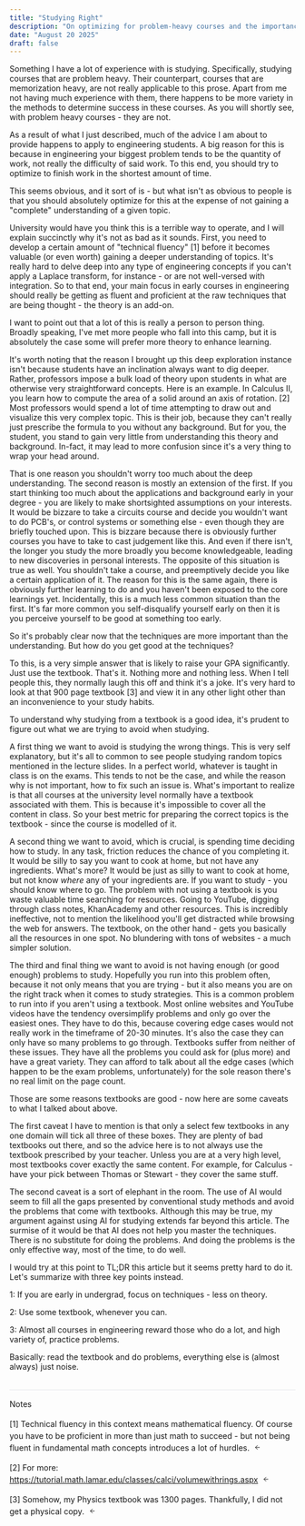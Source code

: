 ```yaml
---
title: "Studying Right"
description: "On optimizing for problem-heavy courses and the importance of textbooks"
date: "August 20 2025"
draft: false
---
```


Something I have a lot of experience with is studying. Specifically, studying courses that are problem heavy. Their counterpart, courses that are memorization heavy, are not really applicable to this prose. Apart from me not having much experience with them, there happens to be more variety in the methods to determine success in these courses. As you will shortly see, with problem heavy courses - they are not.

As a result of what I just described, much of the advice I am about to provide happens to apply to engineering students. A big reason for this is because in engineering your biggest problem tends to be the quantity of work, not really the difficulty of said work. To this end, you should try to optimize to finish work in the shortest amount of time.

This seems obvious, and it sort of is - but what isn't as obvious to people is that you should absolutely optimize for this at the expense of not gaining a "complete" understanding of a given topic.

University would have you think this is a terrible way to operate, and I will explain succinctly why it's not as bad as it sounds. First, you need to develop a certain amount of "technical fluency" <a href="#fn1" id="fnref1">[1]</a> before it becomes valuable (or even worth) gaining a deeper understanding of topics. It's really hard to delve deep into any type of engineering concepts if you can't apply a Laplace transform, for instance - or are not well-versed with integration. So to that end, your main focus in early courses in engineering should really be getting as fluent and proficient at the raw techniques that are being thought - the theory is an add-on. 

I want to point out that a lot of this is really a person to person thing. Broadly speaking, I've met more people who fall into this camp, but it is absolutely the case some will prefer more theory to enhance learning.

It's worth noting that the reason I brought up this deep exploration instance isn't because students have an inclination always want to dig deeper. Rather, professors impose a bulk load of theory upon students in what are otherwise very straightforward concepts. Here is an example. In Calculus II, you learn how to compute the area of a solid around an axis of rotation. <a href="#fn2" id="fnref2">[2]</a> Most professors would spend a lot of time attempting to draw out and visualize this very complex topic. This is their job, because they can't really just prescribe the formula to you without any background. But for you, the student, you stand to gain very little from understanding this theory and background. In-fact, it may lead to more confusion since it's a very thing to wrap your head around.

That is one reason you shouldn't worry too much about the deep understanding. The second reason is mostly an extension of the first. If you start thinking too much about the applications and background early in your degree - you are likely to make shortsighted assumptions on your interests. It would be bizzare to take a circuits course and decide you wouldn't want to do PCB's, or control systems or something else - even though they are briefly touched upon. This is bizzare because there is obviously further courses you have to take to cast judgement like this. And even if there isn't, the longer you study the more broadly you become knowledgeable, leading to new discoveries in personal interests. The opposite of this situation is true as well. You shouldn't take a course, and preemptively decide you like a certain application of it. The reason for this is the same again, there is obviously further learning to do and you haven't been exposed to the core learnings yet. Incidentally, this is a much less common situation than the first. It's far more common you self-disqualify yourself early on then it is you perceive yourself to be good at something too early.

So it's probably clear now that the techniques are more important than the understanding. But how do you get good at the techniques? 

To this, is a very simple answer that is likely to raise your GPA significantly. Just use the textbook. That's it. Nothing more and nothing less. When I tell people this, they normally laugh this off and think it's a joke. It's very hard to look at that 900 page textbook <a href="#fn3" id="fnref3">[3]</a> and view it in any other light other than an inconvenience to your study habits.

To understand why studying from a textbook is a good idea, it's prudent to figure out what we are trying to avoid when studying.

A first thing we want to avoid is studying the wrong things. This is very self explanatory, but it's all to common to see people studying random topics mentioned in the lecture slides. In a perfect world, whatever is taught in class is on the exams. This tends to not be the case, and while the reason why is not important, how to fix such an issue is. What's important to realize is that all courses at the university level normally have a textbook associated with them. This is because it's impossible to cover all the content in class. So your best metric for preparing the correct topics is the textbook - since the course is modelled of it.

A second thing we want to avoid, which is crucial, is spending time deciding how to study. In any task, friction reduces the chance of you completing it. It would be silly to say you want to cook at home, but not have any ingredients. What's more? It would be just as silly to want to cook at home, but not know *where* any of your ingredients are. If you want to study -  you should know where to go. The problem with not using a textbook is you waste valuable time searching for resources. Going to YouTube, digging through class notes, KhanAcademy and other resources. This is incredibly ineffective, not to mention the likelihood you'll get distracted while browsing the web for answers. The textbook, on the other hand - gets you basically all the resources in one spot. No blundering with tons of websites - a much simpler solution.

The third and final thing we want to avoid is not having enough (or good enough) problems to study. Hopefully you run into this problem often, because it not only means that you are trying - but it also means you are on the right track when it comes to study strategies. This is a common problem to run into if you aren't using a textbook. Most online websites and YouTube videos have the tendency oversimplify problems and only go over the easiest ones. They have to do this, because covering edge cases would not really work in the timeframe of 20-30 minutes. It's also the case they can only have so many problems to go through. Textbooks suffer from neither of these issues. They have all the problems you could ask for (plus more) and have a great variety. They can afford to talk about all the edge cases (which happen to be the exam problems, unfortunately) for the sole reason there's no real limit on the page count. 

Those are some reasons textbooks are good - now here are some caveats to what I talked about above. 

The first caveat I have to mention is that only a select few textbooks in any one domain will tick all three of these boxes. They are plenty of bad textbooks out there, and so the advice here is to not always use the textbook prescribed by your teacher. Unless you are at a very high level, most textbooks cover exactly the same content. For example, for Calculus - have your pick between Thomas or Stewart - they cover the same stuff. 

The second caveat is a sort of elephant in the room. The use of AI would seem to fill all the gaps presented by conventional study methods and avoid the problems that come with textbooks. Although this may be true, my argument against using AI for studying extends far beyond this article. The surmise of it would be that AI does not help you master the techniques. There is no substitute for doing the problems. And doing the problems is the only effective way, most of the time, to do well.

I would try at this point to TL;DR this article but it seems pretty hard to do it. Let's summarize with three key points instead. 

1: If you are early in undergrad, focus on techniques - less on theory. 

2: Use some textbook, whenever you can.

3: Almost all courses in engineering reward those who do a lot, and high variety of, practice problems. 


Basically: read the textbook and do problems, everything else is (almost always) just noise. 

<div class="notes-separator"></div>

Notes

<div class="notes-section">
<p id="fn1">[1] Technical fluency in this context means mathematical fluency. Of course you have to be proficient in more than just math to succeed - but not being fluent in fundamental math concepts introduces a lot of hurdles. <a href="#fnref1" class="footnote-back"><svg width="12" height="12" viewBox="0 0 24 24" fill="none" stroke="currentColor" stroke-width="2" stroke-linecap="round" stroke-linejoin="round"><path d="M19 12H5M12 19l-7-7 7-7"/></svg></a></p>

<p id="fn2">[2] For more: <a href="https://tutorial.math.lamar.edu/classes/calci/volumewithrings.aspx">https://tutorial.math.lamar.edu/classes/calci/volumewithrings.aspx</a> <a href="#fnref2" class="footnote-back"><svg width="12" height="12" viewBox="0 0 24 24" fill="none" stroke="currentColor" stroke-width="2" stroke-linecap="round" stroke-linejoin="round"><path d="M19 12H5M12 19l-7-7 7-7"/></svg></a></p>

<p id="fn3">[3] Somehow, my Physics textbook was 1300 pages. Thankfully, I did not get a physical copy. <a href="#fnref3" class="footnote-back"><svg width="12" height="12" viewBox="0 0 24 24" fill="none" stroke="currentColor" stroke-width="2" stroke-linecap="round" stroke-linejoin="round"><path d="M19 12H5M12 19l-7-7 7-7"/></svg></a></p>
</div>

<style>

article sup a {
  position: static !important;
  font-size: inherit !important;
  line-height: inherit !important;
  vertical-align: baseline !important;
  color: inherit !important;
  text-decoration: none !important;
}

article sup a:before {
  content: "[" !important;
}

article sup a:after {
  content: "]" !important;
}

/* Style footnote reference links in text */
a[href^="#fn"] {
  color: inherit !important;
  text-decoration: none !important;
}

/* Notes separator line */
.notes-separator {
  border-top: 1px solid #e5e7eb !important;
  margin: 2rem 0 1rem 0 !important;
}

html.dark .notes-separator {
  border-top-color: #374151 !important;
}

html.flexoki .notes-separator {
  border-top-color: #CECDC3 !important;
}

/* Notes section styling */
.notes-section {
  font-size: 0.875rem !important;
  line-height: 1.5 !important;
  margin-top: 1rem !important;
}

.footnote-back {
  text-decoration: none !important;
  margin-left: 0.25rem !important;
  display: inline-block !important;
  color: inherit !important;
}
</style>
